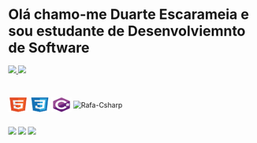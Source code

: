 # Olá chamo-me Duarte Escarameia e sou estudante de Desenvolviemnto de Software

<div>
  <a href="https://beacons.ai/DevEscarameia" target="_blank">
    <img height="175em" src="https://github-readme-stats.vercel.app/api?username=DevEscarameia&show_icons=true&theme=dark&include_all_commits=true&count_private=true" />
    <img height="175em" src="https://github-readme-stats.vercel.app/api/top-langs/?username=DevEscarameia&layout=compact&langs_count=16&theme=dark" />
  </a>
</div>

  ##
<div style="display: inline_block"><br>
  <img align="center" alt="Rafa-HTML" height="30" width="40" src="https://raw.githubusercontent.com/devicons/devicon/master/icons/html5/html5-original.svg">
  <img align="center" alt="Rafa-CSS" height="30" width="40" src="https://raw.githubusercontent.com/devicons/devicon/master/icons/css3/css3-original.svg">
    <img align="center" alt="Rafa-Csharp" height="30" width="40" src="https://raw.githubusercontent.com/devicons/devicon/master/icons/csharp/csharp-original.svg">
    <img align="center" alt="Rafa-Csharp" height="30" width="40" src="https://cdn.jsdelivr.net/gh/devicons/devicon@latest/icons/sqlite/sqlite-original.svg" />

</div>
  

  ##

  <div> 
  <a href="https://instagram.com/escarameia2435" target="_blank"><img src="https://img.shields.io/badge/-Instagram-%23E4405F?style=for-the-badge&logo=instagram&logoColor=white" target="_blank"></a>
  <a href = "mailto:duarteescarameia2435a@gmail.com"><img src="https://img.shields.io/badge/-Gmail-%23333?style=for-the-badge&logo=gmail&logoColor=white" target="_blank"></a>
  <a href="https://www.linkedin.com/in/duarte-escarameia-426144258" target="_blank"><img src="https://img.shields.io/badge/-LinkedIn-%230077B5?style=for-the-badge&logo=linkedin&logoColor=white" target="_blank"></a> 
  
</div>
